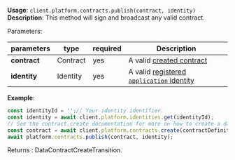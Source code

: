 **Usage**: `client.platform.contracts.publish(contract, identity)`
**Description**: This method will sign and broadcast any valid contract.

Parameters:

| parameters                | type      | required       | Description                                                                   |
|---------------------------|-----------|----------------| ------------------------------------------------------------------------------|
| **contract**              | Contract  | yes            | A valid [created contract](../contracts/create.md)                     |
| **identity**              | Identity  | yes            | A valid [registered `application` identity](../identities/register.md) |

**Example**:
```js
const identityId = '';// Your identity identifier.
const identity = await client.platform.identities.get(identityId);
// See the contract.create documentation for more on how to create a dataContract
const contract = await client.platform.contracts.create(contractDefinitions, identity);
await platform.contracts.publish(contract, identity);
```

Returns : DataContractCreateTransition.
